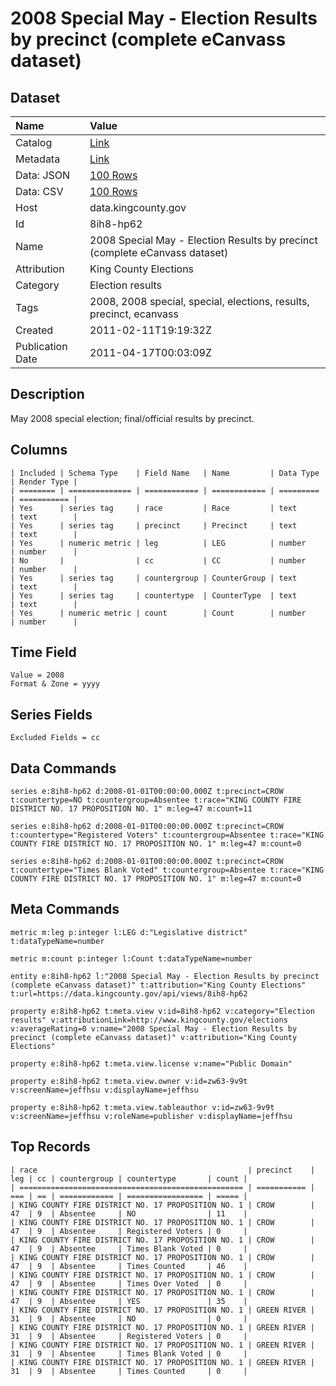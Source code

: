 # 2008 Special May - Election Results by precinct (complete eCanvass dataset)

## Dataset

| Name | Value |
| :--- | :---- |
| Catalog | [Link](https://catalog.data.gov/dataset/election-results-may-20-2008-special-76310) |
| Metadata | [Link](https://data.kingcounty.gov/api/views/8ih8-hp62) |
| Data: JSON | [100 Rows](https://data.kingcounty.gov/api/views/8ih8-hp62/rows.json?max_rows=100) |
| Data: CSV | [100 Rows](https://data.kingcounty.gov/api/views/8ih8-hp62/rows.csv?max_rows=100) |
| Host | data.kingcounty.gov |
| Id | 8ih8-hp62 |
| Name | 2008 Special May - Election Results by precinct (complete eCanvass dataset) |
| Attribution | King County Elections |
| Category | Election results |
| Tags | 2008, 2008 special, special, elections, results, precinct, ecanvass |
| Created | 2011-02-11T19:19:32Z |
| Publication Date | 2011-04-17T00:03:09Z |

## Description

May 2008 special election; final/official results by precinct.

## Columns

```ls
| Included | Schema Type    | Field Name   | Name         | Data Type | Render Type |
| ======== | ============== | ============ | ============ | ========= | =========== |
| Yes      | series tag     | race         | Race         | text      | text        |
| Yes      | series tag     | precinct     | Precinct     | text      | text        |
| Yes      | numeric metric | leg          | LEG          | number    | number      |
| No       |                | cc           | CC           | number    | number      |
| Yes      | series tag     | countergroup | CounterGroup | text      | text        |
| Yes      | series tag     | countertype  | CounterType  | text      | text        |
| Yes      | numeric metric | count        | Count        | number    | number      |
```

## Time Field

```ls
Value = 2008
Format & Zone = yyyy
```

## Series Fields

```ls
Excluded Fields = cc
```

## Data Commands

```ls
series e:8ih8-hp62 d:2008-01-01T00:00:00.000Z t:precinct=CROW t:countertype=NO t:countergroup=Absentee t:race="KING COUNTY FIRE DISTRICT NO. 17 PROPOSITION NO. 1" m:leg=47 m:count=11

series e:8ih8-hp62 d:2008-01-01T00:00:00.000Z t:precinct=CROW t:countertype="Registered Voters" t:countergroup=Absentee t:race="KING COUNTY FIRE DISTRICT NO. 17 PROPOSITION NO. 1" m:leg=47 m:count=0

series e:8ih8-hp62 d:2008-01-01T00:00:00.000Z t:precinct=CROW t:countertype="Times Blank Voted" t:countergroup=Absentee t:race="KING COUNTY FIRE DISTRICT NO. 17 PROPOSITION NO. 1" m:leg=47 m:count=0
```

## Meta Commands

```ls
metric m:leg p:integer l:LEG d:"Legislative district" t:dataTypeName=number

metric m:count p:integer l:Count t:dataTypeName=number

entity e:8ih8-hp62 l:"2008 Special May - Election Results by precinct (complete eCanvass dataset)" t:attribution="King County Elections" t:url=https://data.kingcounty.gov/api/views/8ih8-hp62

property e:8ih8-hp62 t:meta.view v:id=8ih8-hp62 v:category="Election results" v:attributionLink=http://www.kingcounty.gov/elections v:averageRating=0 v:name="2008 Special May - Election Results by precinct (complete eCanvass dataset)" v:attribution="King County Elections"

property e:8ih8-hp62 t:meta.view.license v:name="Public Domain"

property e:8ih8-hp62 t:meta.view.owner v:id=zw63-9v9t v:screenName=jeffhsu v:displayName=jeffhsu

property e:8ih8-hp62 t:meta.view.tableauthor v:id=zw63-9v9t v:screenName=jeffhsu v:roleName=publisher v:displayName=jeffhsu
```

## Top Records

```ls
| race                                               | precinct    | leg | cc | countergroup | countertype       | count | 
| ================================================== | =========== | === | == | ============ | ================= | ===== | 
| KING COUNTY FIRE DISTRICT NO. 17 PROPOSITION NO. 1 | CROW        | 47  | 9  | Absentee     | NO                | 11    | 
| KING COUNTY FIRE DISTRICT NO. 17 PROPOSITION NO. 1 | CROW        | 47  | 9  | Absentee     | Registered Voters | 0     | 
| KING COUNTY FIRE DISTRICT NO. 17 PROPOSITION NO. 1 | CROW        | 47  | 9  | Absentee     | Times Blank Voted | 0     | 
| KING COUNTY FIRE DISTRICT NO. 17 PROPOSITION NO. 1 | CROW        | 47  | 9  | Absentee     | Times Counted     | 46    | 
| KING COUNTY FIRE DISTRICT NO. 17 PROPOSITION NO. 1 | CROW        | 47  | 9  | Absentee     | Times Over Voted  | 0     | 
| KING COUNTY FIRE DISTRICT NO. 17 PROPOSITION NO. 1 | CROW        | 47  | 9  | Absentee     | YES               | 35    | 
| KING COUNTY FIRE DISTRICT NO. 17 PROPOSITION NO. 1 | GREEN RIVER | 31  | 9  | Absentee     | NO                | 0     | 
| KING COUNTY FIRE DISTRICT NO. 17 PROPOSITION NO. 1 | GREEN RIVER | 31  | 9  | Absentee     | Registered Voters | 0     | 
| KING COUNTY FIRE DISTRICT NO. 17 PROPOSITION NO. 1 | GREEN RIVER | 31  | 9  | Absentee     | Times Blank Voted | 0     | 
| KING COUNTY FIRE DISTRICT NO. 17 PROPOSITION NO. 1 | GREEN RIVER | 31  | 9  | Absentee     | Times Counted     | 0     | 
```